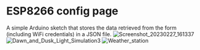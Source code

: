 # ESP8266 config page
A simple Arduino sketch that stores the data retrieved from the form (including WiFi credentials) in a JSON file.
![Screenshot_20230227_161337](https://user-images.githubusercontent.com/13241948/221602438-68f556bc-ca47-4750-969e-d3650d93a726.png)
![Dawn_and_Dusk_Light_Simulation3](https://user-images.githubusercontent.com/13241948/221603014-d1b7e586-f437-4115-980e-de85f0ae65e7.jpg)
![Weather_station](https://user-images.githubusercontent.com/13241948/221603805-9b255f18-6a57-48be-add5-3172137cf262.jpg)
